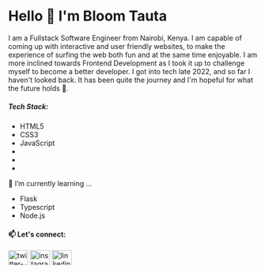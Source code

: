 <!---
Bloom-Sayiorri/Bloom-Sayiorri is a ✨ special ✨ repository because its `README.md` (this file) appears on your GitHub profile.
You can click the Preview link to take a look at your changes.
--->
<h1>Hello 👋 I'm Bloom Tauta</h1>

<p>
  I am a Fullstack Software Engineer from Nairobi, Kenya. I am capable of coming up with interactive and user friendly websites, to make the experience of surfing the web both fun and at the same time enjoyable.
  I am more inclined towards Frontend Development as I took it up to challenge myself to become a better developer. I got into tech late 2022, and so far I haven't looked back.
  It has been quite the journey and I'm hopeful for what the future holds 🔭.
</p>

<div>
  <h5>Tech Stack:</h5>
  <ul>
    <li>HTML5</li>
    <li>CSS3</li>
    <li>JavaScript</li>
    <li></li>
    <li></li>
    <li></li>
  </ul>
</div>

<p>🌱 I’m currently learning ...</p>
<ul>
  <li>Flask</li>
  <li>Typescript</li>
  <li>Node.js</li>
</ul>
  

<h4>📫 Let's connect:</h4>
<a href='https://twitter.com/code_bergley' target='blank'><img height=30 width=40 src='https://github.com/Bloom-Sayiorri/Bloom-Sayiorri/assets/129593491/791740d5-8b12-484d-bfe4-1a2973dc3cbc' alt='twitter-icon'/></a>
<a href='https://twitter.com/code_bergley' target='blank'><img height=30 width=40 src='https://github.com/Bloom-Sayiorri/Bloom-Sayiorri/assets/129593491/d24f0d09-b560-4fcb-9366-3871458f6656' alt='instagram-icon'/></a>
<a href='https://twitter.com/code_bergley' target='blank'><img height=30 width=40 src='https://github.com/Bloom-Sayiorri/Bloom-Sayiorri/assets/129593491/3c455c5a-e567-4850-bb94-748c7eb95325' alt='linkedin-icon'/></a>
